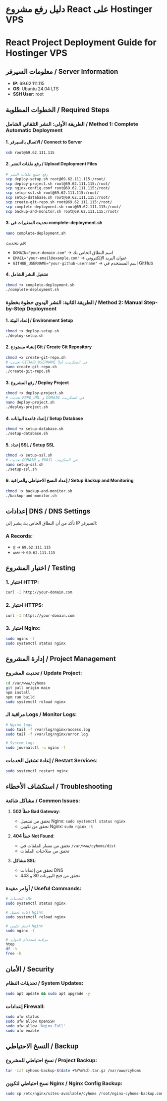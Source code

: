 # دليل رفع مشروع React على Hostinger VPS
# React Project Deployment Guide for Hostinger VPS

## معلومات السيرفر / Server Information
- **IP**: 69.62.111.115
- **OS**: Ubuntu 24.04 LTS
- **SSH User**: root

## الخطوات المطلوبة / Required Steps

### الطريقة الأولى: النشر التلقائي الشامل / Method 1: Complete Automatic Deployment

#### 1. الاتصال بالسيرفر / Connect to Server
```bash
ssh root@69.62.111.115
```

#### 2. رفع ملفات النشر / Upload Deployment Files
```bash
# رفع جميع ملفات النشر
scp deploy-setup.sh root@69.62.111.115:/root/
scp deploy-project.sh root@69.62.111.115:/root/
scp nginx-config.conf root@69.62.111.115:/root/
scp setup-ssl.sh root@69.62.111.115:/root/
scp setup-database.sh root@69.62.111.115:/root/
scp create-git-repo.sh root@69.62.111.115:/root/
scp complete-deployment.sh root@69.62.111.115:/root/
scp backup-and-monitor.sh root@69.62.111.115:/root/
```

#### 3. تحديث المتغيرات في complete-deployment.sh
```bash
nano complete-deployment.sh
```
قم بتحديث:
- `DOMAIN="your-domain.com"` → اسم النطاق الخاص بك
- `EMAIL="your-email@example.com"` → عنوان البريد الإلكتروني
- `GITHUB_USERNAME="your-github-username"` → اسم المستخدم في GitHub

#### 4. تشغيل النشر الشامل
```bash
chmod +x complete-deployment.sh
./complete-deployment.sh
```

### الطريقة الثانية: النشر اليدوي خطوة بخطوة / Method 2: Manual Step-by-Step Deployment

#### 1. إعداد البيئة / Environment Setup
```bash
chmod +x deploy-setup.sh
./deploy-setup.sh
```

#### 2. إنشاء مستودع Git / Create Git Repository
```bash
chmod +x create-git-repo.sh
# تحديث GITHUB_USERNAME في السكريبت أولاً
nano create-git-repo.sh
./create-git-repo.sh
```

#### 3. رفع المشروع / Deploy Project
```bash
chmod +x deploy-project.sh
# تحديث REPO_URL و DOMAIN في السكريبت
nano deploy-project.sh
./deploy-project.sh
```

#### 4. إعداد قاعدة البيانات / Setup Database
```bash
chmod +x setup-database.sh
./setup-database.sh
```

#### 5. إعداد SSL / Setup SSL
```bash
chmod +x setup-ssl.sh
# تحديث DOMAIN و EMAIL في السكريبت
nano setup-ssl.sh
./setup-ssl.sh
```

#### 6. إعداد النسخ الاحتياطي والمراقبة / Setup Backup and Monitoring
```bash
chmod +x backup-and-monitor.sh
./backup-and-monitor.sh
```

## إعدادات DNS / DNS Settings

تأكد من أن النطاق الخاص بك يشير إلى IP السيرفر:

### A Records:
- `@` → `69.62.111.115`
- `www` → `69.62.111.115`

## اختبار المشروع / Testing

### 1. اختبار HTTP:
```bash
curl -I http://your-domain.com
```

### 2. اختبار HTTPS:
```bash
curl -I https://your-domain.com
```

### 3. اختبار Nginx:
```bash
sudo nginx -t
sudo systemctl status nginx
```

## إدارة المشروع / Project Management

### تحديث المشروع / Update Project:
```bash
cd /var/www/cyhoms
git pull origin main
npm install
npm run build
sudo systemctl reload nginx
```

### مراقبة الـ Logs / Monitor Logs:
```bash
# Nginx logs
sudo tail -f /var/log/nginx/access.log
sudo tail -f /var/log/nginx/error.log

# System logs
sudo journalctl -u nginx -f
```

### إعادة تشغيل الخدمات / Restart Services:
```bash
sudo systemctl restart nginx
```

## استكشاف الأخطاء / Troubleshooting

### مشاكل شائعة / Common Issues:

1. **خطأ 502 Bad Gateway**:
   - تحقق من تشغيل Nginx: `sudo systemctl status nginx`
   - تحقق من تكوين Nginx: `sudo nginx -t`

2. **خطأ 404 Not Found**:
   - تحقق من مسار الملفات في `/var/www/cyhoms/dist`
   - تحقق من صلاحيات الملفات

3. **مشاكل SSL**:
   - تحقق من إعدادات DNS
   - تحقق من فتح البورتات 80 و 443

### أوامر مفيدة / Useful Commands:
```bash
# حالة الخدمات
sudo systemctl status nginx

# إعادة تحميل Nginx
sudo systemctl reload nginx

# اختبار تكوين Nginx
sudo nginx -t

# مراقبة استخدام الموارد
htop
df -h
free -h
```

## الأمان / Security

### تحديثات النظام / System Updates:
```bash
sudo apt update && sudo apt upgrade -y
```

### إعدادات Firewall:
```bash
sudo ufw status
sudo ufw allow OpenSSH
sudo ufw allow 'Nginx Full'
sudo ufw enable
```

## النسخ الاحتياطي / Backup

### نسخ احتياطي للمشروع / Project Backup:
```bash
tar -czf cyhoms-backup-$(date +%Y%m%d).tar.gz /var/www/cyhoms
```

### نسخ احتياطي لتكوين Nginx / Nginx Config Backup:
```bash
sudo cp /etc/nginx/sites-available/cyhoms /root/nginx-cyhoms-backup.conf
```
